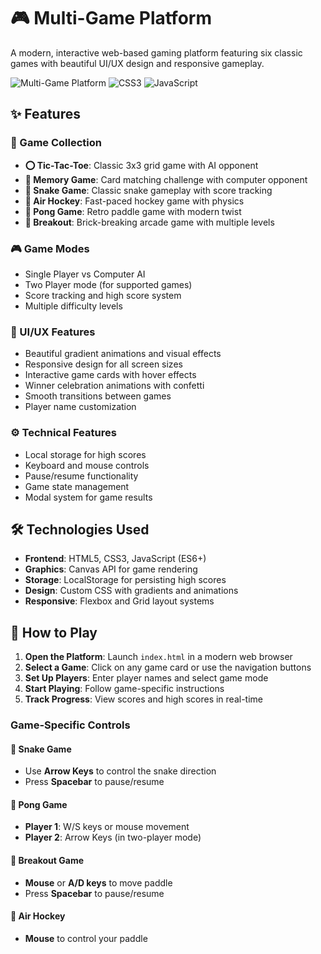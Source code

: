 # 🎮 Multi-Game Platform

A modern, interactive web-based gaming platform featuring six classic games with beautiful UI/UX design and responsive gameplay.

![Multi-Game Platform](https://img.shields.io/badge/HTML5-E34F26?style=for-the-badge&logo=html5&logoColor=white)
![CSS3](https://img.shields.io/badge/CSS3-1572B6?style=for-the-badge&logo=css3&logoColor=white)
![JavaScript](https://img.shields.io/badge/JavaScript-F7DF1E?style=for-the-badge&logo=javascript&logoColor=black)

## ✨ Features

### 🎯 Game Collection
- **⭕ Tic-Tac-Toe**: Classic 3x3 grid game with AI opponent
- **🧠 Memory Game**: Card matching challenge with computer opponent
- **🐍 Snake Game**: Classic snake gameplay with score tracking
- **🏒 Air Hockey**: Fast-paced hockey game with physics
- **🏓 Pong Game**: Retro paddle game with modern twist
- **🧱 Breakout**: Brick-breaking arcade game with multiple levels

### 🎮 Game Modes
- Single Player vs Computer AI
- Two Player mode (for supported games)
- Score tracking and high score system
- Multiple difficulty levels

### 💫 UI/UX Features
- Beautiful gradient animations and visual effects
- Responsive design for all screen sizes
- Interactive game cards with hover effects
- Winner celebration animations with confetti
- Smooth transitions between games
- Player name customization

### ⚙️ Technical Features
- Local storage for high scores
- Keyboard and mouse controls
- Pause/resume functionality
- Game state management
- Modal system for game results

## 🛠️ Technologies Used

- **Frontend**: HTML5, CSS3, JavaScript (ES6+)
- **Graphics**: Canvas API for game rendering
- **Storage**: LocalStorage for persisting high scores
- **Design**: Custom CSS with gradients and animations
- **Responsive**: Flexbox and Grid layout systems

## 🚀 How to Play

1. **Open the Platform**: Launch `index.html` in a modern web browser
2. **Select a Game**: Click on any game card or use the navigation buttons
3. **Set Up Players**: Enter player names and select game mode
4. **Start Playing**: Follow game-specific instructions
5. **Track Progress**: View scores and high scores in real-time

### Game-Specific Controls

#### 🐍 Snake Game
- Use **Arrow Keys** to control the snake direction
- Press **Spacebar** to pause/resume

#### 🏓 Pong Game
- **Player 1**: W/S keys or mouse movement
- **Player 2**: Arrow Keys (in two-player mode)

#### 🧱 Breakout Game
- **Mouse** or **A/D keys** to move paddle
- Press **Spacebar** to pause/resume

#### 🏒 Air Hockey
- **Mouse** to control your paddle

